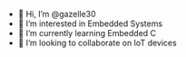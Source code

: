 - 👋 Hi, I’m @gazelle30
- 👀 I’m interested in Embedded Systems
- 🌱 I’m currently learning Embedded C
- 💞️ I’m looking to collaborate on IoT devices


<!---
gazelle30/gazelle30 is a ✨ special ✨ repository because its `README.md` (this file) appears on your GitHub profile.
You can click the Preview link to take a look at your changes.
--->
